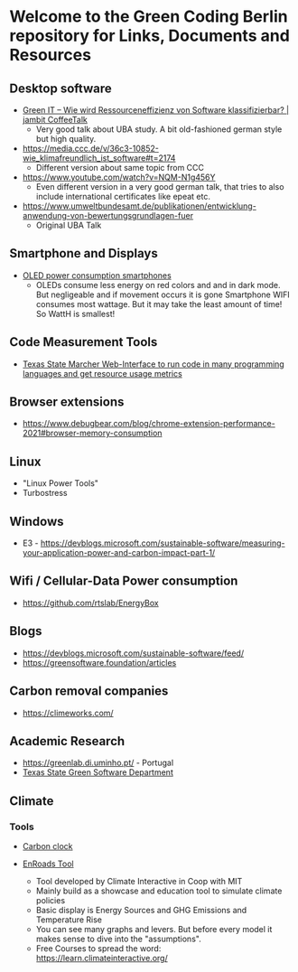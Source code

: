 # Welcome to the Green Coding Berlin repository for Links, Documents and Resources

## Desktop software
- [Green IT – Wie wird Ressourceneffizienz von Software klassifizierbar? | jambit CoffeeTalk](https://www.youtube.com/watch?v=NQM-N1g456Y) 
  + Very good talk about UBA study. A bit old-fashioned german style but high quality.
- https://media.ccc.de/v/36c3-10852-wie_klimafreundlich_ist_software#t=2174
  + Different version about same topic from CCC
- https://www.youtube.com/watch?v=NQM-N1g456Y
  + Even different version in a very good german talk, that tries to also include international certificates like epeat etc.
- https://www.umweltbundesamt.de/publikationen/entwicklung-anwendung-von-bewertungsgrundlagen-fuer 
  + Original UBA Talk


## Smartphone and Displays
- [OLED power consumption smartphones](https://www.youtube.com/watch?v=D-spTjqAswA&t=3324s)
  + OLEDs consume less energy on red colors and and in dark mode. But negligeable and if movement occurs it is gone
  Smartphone WIFI consumes most wattage. But it may take the least amount of time! So WattH is smallest!

## Code Measurement Tools
- [Texas State Marcher Web-Interface to run code in many programming languages and get resource usage metrics](https://greencode.cs.txstate.edu/)

## Browser extensions
- https://www.debugbear.com/blog/chrome-extension-performance-2021#browser-memory-consumption

## Linux
- "Linux Power Tools"
- Turbostress

## Windows
- E3 - https://devblogs.microsoft.com/sustainable-software/measuring-your-application-power-and-carbon-impact-part-1/

## Wifi / Cellular-Data Power consumption
- https://github.com/rtslab/EnergyBox


## Blogs
- https://devblogs.microsoft.com/sustainable-software/feed/
- https://greensoftware.foundation/articles

## Carbon removal companies
- https://climeworks.com/

## Academic Research
- https://greenlab.di.uminho.pt/ - Portugal
- [Texas State Green Software Department](https://greensoft.cs.txstate.edu/)

## Climate

### Tools

- [Carbon clock](https://conf.researchr.org/series/ict4s)

- [EnRoads Tool](https://en-roads.climateinteractive.org/scenario.html?v=22.1.0)
  + Tool developed by Climate Interactive in Coop with MIT
  + Mainly build as a showcase and education tool to simulate climate policies
  + Basic display is Energy Sources and GHG Emissions and Temperature Rise
  + You can see many graphs and levers. But before every model it makes sense to dive into the "assumptions".
  + Free Courses to spread the word: https://learn.climateinteractive.org/
